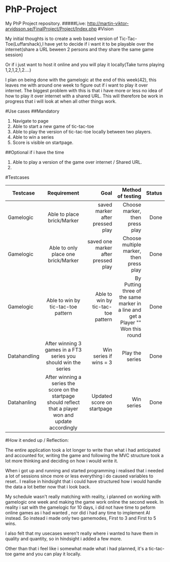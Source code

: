 # PhP-Project
My PhP Project repository.
#####Live: http://martin-viktor-arvidsson.se/FinalProject/Project/Index.php
#Vision

My initial thoughts is to create a web based version of Tic-Tac-Toe(Luffarshack),I have yet to decide if i want it to be playable over the internet(share a URL beween 2 persons and they share the same game session)

Or if i just want to host it online and you will play it locally(Take turns playing 1,2,1,2,1,2....)

I plan on being done with the gamelogic at the end of this week(42), this leaves me with around one week to figure out if i want to play it over internet. 
The biggest problem with this is that i have more or less no idea of how to play it over internet with a shared URL.
This will therefore be work in progress that i will look at when all other things work.

#Use cases
##Mandatory
1. Navigate to page
2. Able to start a new game of tic-tac-toe
3. Able to play the version of tic-tac-toe locally between two players.
4. Able to win a series
5. Score is visible on startpage.

##Optional
if i have the time
1. Able to play a version of the game over internet / Shared URL.
2. 

#Testcases

| Testcase      |Requirement    | Goal   |Method of testing   | Status |
| ------------- |:------:| -----:| ----------:| ------:|
| Gamelogic | Able to place brick/Marker | saved marker after pressed play | Choose marker, then press play | Done |
| Gamelogic | Able to only place one brick/Marker | saved one marker after pressed play | Choose multiple marker, then press play | Done |
| Gamelogic   | Able to win by tic-tac-toe pattern | Able to win by tic-tac-toe pattern | By Putting three of the same marker in a line and get a Player "" Won this round| Done |
| Datahandling   | After winning 3 games in a FT3 series you should win the series | Win series if wins = 3 | Play the series| Done |
| Datahanling | After winning a series the score on the startpage should reflect that a player won and update accordingly| Updated score on startpage | Win series | Done |





#How it ended up / Reflection:

The entire application took a lot longer to write than what i had anticipated and accounted for, writing the game and following the MVC structure took a lot more thinking and deciding on how i would write it.

When i got up and running and started programming i realised that i needed a lot of sessions since more or less everything i do caused variables to reset.. I realise in hindsight that i could have structured how i would handle the data a lot better now that i look back.

My schedule wasn't really matching with reality, i planned on working with gamelogic one week and making the game work online the second week. In reality i sat with the gamelogic for 10 days, i did not have time to peform online games as i had wanted , nor did i had any time to implement AI instead. So instead i made only two gamemodes, First to 3 and First to 5 wins.


I also felt that my usecases weren't really where i wanted to have them in quality and quantity, so in hindsight i added a few more.


Other than that i feel like i somewhat made what i had planned, it's a tic-tac-toe game and you can play it locally.


